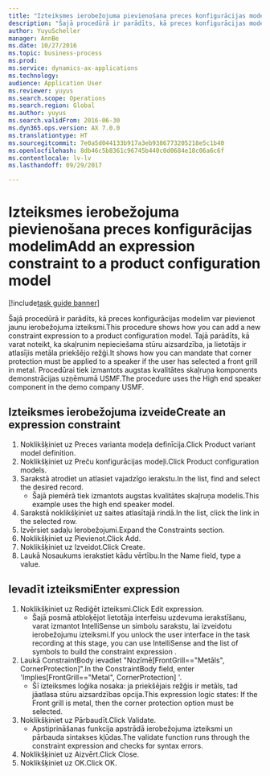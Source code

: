 ```yaml
--- 
title: "Izteiksmes ierobežojuma pievienošana preces konfigurācijas modelim"
description: "Šajā procedūrā ir parādīts, kā preces konfigurācijas modelim var pievienot jaunu ierobežojuma izteiksmi."
author: YuyuScheller
manager: AnnBe
ms.date: 10/27/2016
ms.topic: business-process
ms.prod: 
ms.service: dynamics-ax-applications
ms.technology: 
audience: Application User
ms.reviewer: yuyus
ms.search.scope: Operations
ms.search.region: Global
ms.author: yuyus
ms.search.validFrom: 2016-06-30
ms.dyn365.ops.version: AX 7.0.0
ms.translationtype: HT
ms.sourcegitcommit: 7e0a5d044133b917a3eb9386773205218e5c1b40
ms.openlocfilehash: 8db46c5b8361c96745b440c0d0684e18c06a6c6f
ms.contentlocale: lv-lv
ms.lasthandoff: 09/29/2017

---
```

# <a name="add-an-expression-constraint-to-a-product-configuration-model"></a><span data-ttu-id="23d8d-103">Izteiksmes ierobežojuma pievienošana preces konfigurācijas modelim</span><span class="sxs-lookup"><span data-stu-id="23d8d-103">Add an expression constraint to a product configuration model</span></span>

[!include[task guide banner](../../includes/task-guide-banner.md)]

<span data-ttu-id="23d8d-104">Šajā procedūrā ir parādīts, kā preces konfigurācijas modelim var pievienot jaunu ierobežojuma izteiksmi.</span><span class="sxs-lookup"><span data-stu-id="23d8d-104">This procedure shows how you can add a new constraint expression to a product configuration model.</span></span> <span data-ttu-id="23d8d-105">Tajā parādīts, kā varat noteikt, ka skaļrunim nepieciešama stūru aizsardzība, ja lietotājs ir atlasījis metāla priekšējo režģi.</span><span class="sxs-lookup"><span data-stu-id="23d8d-105">It shows how you can mandate that corner protection must be applied to a speaker if the user has selected a front grill in metal.</span></span> <span data-ttu-id="23d8d-106">Procedūrai tiek izmantots augstas kvalitātes skaļruņa komponents demonstrācijas uzņēmumā USMF.</span><span class="sxs-lookup"><span data-stu-id="23d8d-106">The procedure uses the High end speaker component in the demo company USMF.</span></span>


## <a name="create-an-expression-constraint"></a><span data-ttu-id="23d8d-107">Izteiksmes ierobežojuma izveide</span><span class="sxs-lookup"><span data-stu-id="23d8d-107">Create an expression constraint</span></span>
1. <span data-ttu-id="23d8d-108">Noklikšķiniet uz Preces varianta modeļa definīcija.</span><span class="sxs-lookup"><span data-stu-id="23d8d-108">Click Product variant model definition.</span></span>
2. <span data-ttu-id="23d8d-109">Noklikšķiniet uz Preču konfigurācijas modeļi.</span><span class="sxs-lookup"><span data-stu-id="23d8d-109">Click Product configuration models.</span></span>
3. <span data-ttu-id="23d8d-110">Sarakstā atrodiet un atlasiet vajadzīgo ierakstu.</span><span class="sxs-lookup"><span data-stu-id="23d8d-110">In the list, find and select the desired record.</span></span>
    * <span data-ttu-id="23d8d-111">Šajā piemērā tiek izmantots augstas kvalitātes skaļruņa modelis.</span><span class="sxs-lookup"><span data-stu-id="23d8d-111">This example uses the high end speaker model.</span></span>  
4. <span data-ttu-id="23d8d-112">Sarakstā noklikšķiniet uz saites atlasītajā rindā.</span><span class="sxs-lookup"><span data-stu-id="23d8d-112">In the list, click the link in the selected row.</span></span>
5. <span data-ttu-id="23d8d-113">Izvērsiet sadaļu Ierobežojumi.</span><span class="sxs-lookup"><span data-stu-id="23d8d-113">Expand the Constraints section.</span></span>
6. <span data-ttu-id="23d8d-114">Noklikšķiniet uz Pievienot.</span><span class="sxs-lookup"><span data-stu-id="23d8d-114">Click Add.</span></span>
7. <span data-ttu-id="23d8d-115">Noklikšķiniet uz Izveidot.</span><span class="sxs-lookup"><span data-stu-id="23d8d-115">Click Create.</span></span>
8. <span data-ttu-id="23d8d-116">Laukā Nosaukums ierakstiet kādu vērtību.</span><span class="sxs-lookup"><span data-stu-id="23d8d-116">In the Name field, type a value.</span></span>

## <a name="enter-expression"></a><span data-ttu-id="23d8d-117">Ievadīt izteiksmi</span><span class="sxs-lookup"><span data-stu-id="23d8d-117">Enter expression</span></span>
1. <span data-ttu-id="23d8d-118">Noklikšķiniet uz Rediģēt izteiksmi.</span><span class="sxs-lookup"><span data-stu-id="23d8d-118">Click Edit expression.</span></span>
    * <span data-ttu-id="23d8d-119">Šajā posmā atbloķējot lietotāja interfeisu uzdevuma ierakstīšanu, varat izmantot IntelliSense un simbolu sarakstu, lai izveidotu ierobežojumu izteiksmi.</span><span class="sxs-lookup"><span data-stu-id="23d8d-119">If you unlock the user interface in the task recording at this stage, you can use IntelliSense and the list of symbols to build the constraint expression .</span></span>  
2. <span data-ttu-id="23d8d-120">Laukā ConstraintBody ievadiet "Nozīmē[FrontGrill=="Metāls", CornerProtection]".</span><span class="sxs-lookup"><span data-stu-id="23d8d-120">In the ConstraintBody field, enter 'Implies[FrontGrill=="Metal", CornerProtection] '.</span></span>
    * <span data-ttu-id="23d8d-121">Šī izteiksmes loģika nosaka: ja priekšējais režģis ir metāls, tad jāatlasa stūru aizsardzības opcija.</span><span class="sxs-lookup"><span data-stu-id="23d8d-121">This expression logic states: If the Front grill is  metal, then the corner protection option must be selected.</span></span>  
3. <span data-ttu-id="23d8d-122">Noklikšķiniet uz Pārbaudīt.</span><span class="sxs-lookup"><span data-stu-id="23d8d-122">Click Validate.</span></span>
    * <span data-ttu-id="23d8d-123">Apstiprināšanas funkcija apstrādā ierobežojuma izteiksmi un pārbauda sintakses kļūdas.</span><span class="sxs-lookup"><span data-stu-id="23d8d-123">The validate function runs through the constraint expression and checks for syntax errors.</span></span>  
4. <span data-ttu-id="23d8d-124">Noklikšķiniet uz Aizvērt.</span><span class="sxs-lookup"><span data-stu-id="23d8d-124">Click Close.</span></span>
5. <span data-ttu-id="23d8d-125">Noklikšķiniet uz OK.</span><span class="sxs-lookup"><span data-stu-id="23d8d-125">Click OK.</span></span>


